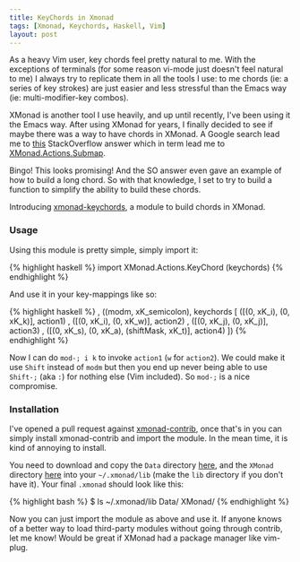```yaml
---
title: KeyChords in Xmonad
tags: [Xmonad, Keychords, Haskell, Vim]
layout: post
---
```


As a heavy Vim user, key chords feel pretty natural to me. With the exceptions
of terminals (for some reason vi-mode just doesn't feel natural to me) I always
try to replicate them in all the tools I use: to me chords (ie: a series of key
strokes) are just easier and less stressful than the Emacs way (ie:
multi-modifier-key combos).

XMonad is another tool I use heavily, and up until recently, I've been using it
the Emacs way. After using XMonad for years, I finally decided to see if maybe
there was a way to have chords in XMonad. A Google search lead me to [this][1]
StackOverflow answer which in term lead me to [XMonad.Actions.Submap][2].

Bingo! This looks promising! And the SO answer even gave an example of how
to build a long chord. So with that knowledge, I set to try to build a
function to simplify the ability to build these chords.

Introducing [xmonad-keychords][x-keys-repo], a module to build chords in
XMonad.

### Usage

Using this module is pretty simple, simply import it:

{% highlight haskell %}
import XMonad.Actions.KeyChord (keychords)
{% endhighlight %}

And use it in your key-mappings like so:

{% highlight haskell %}
  , ((modm, xK_semicolon), keychords
      [ ([(0, xK_i), (0, xK_k)], action1)
      , ([(0, xK_i), (0, xK_w)], action2)
      , ([(0, xK_j), (0, xK_j)], action3)
      , ([(0, xK_s), (0, xK_a), (shiftMask, xK_t)], action4)
      ])
{% endhighlight %}

Now I can do `mod-; i k` to invoke `action1` (`w` for `action2`). We could make
it use `Shift` instead of `modm` but then you end up never being able to use
`Shift-;` (aka `:`) for nothing else (Vim included). So `mod-;` is a nice
compromise.

### Installation

I've opened a pull request against [xmonad-contrib][pr], once that's in you
can simply install xmonad-contrib and import the module. In the mean time,
it is kind of annoying to install.

You need to download and copy the `Data` directory [here][path-tree], and the
`XMonad` directory [here][xkey-mod] into your `~/.xmonad/lib` (make the `lib`
directory if you don't have it). Your final `.xmonad` should look like this:

{% highlight bash %}
$ ls ~/.xmonad/lib
   Data/  XMonad/
{% endhighlight %}

Now you can just import the module as above and use it. If anyone knows of a
better way to load third-party modules without going through contrib, let me
know! Would be great if XMonad had a package manager like vim-plug.

[1]: http://stackoverflow.com/a/32028957
[2]: http://xmonad.org/xmonad-docs/xmonad-contrib/XMonad-Actions-Submap.html
[x-keys-repo]: https://github.com/pjrt/xmonad-keychord
[pr]: https://github.com/xmonad/xmonad-contrib/pull/65
[path-tree]: https://github.com/pjrt/PathTree/tree/master/src
[xkey-mod]: https://github.com/pjrt/xmonad-keychord/tree/master/src
